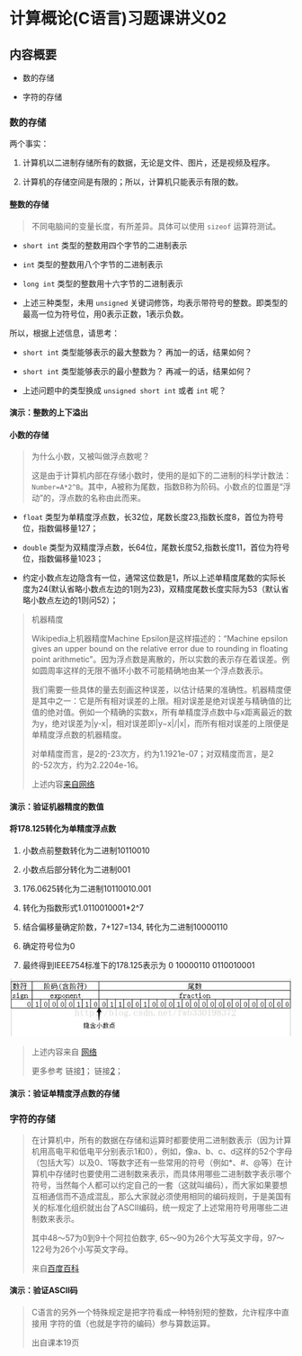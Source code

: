 # 计算概论(C语言)习题课讲义02

## 内容概要

- 数的存储

- 字符的存储

### 数的存储

两个事实：

1. 计算机以二进制存储所有的数据，无论是文件、图片，还是视频及程序。

2. 计算机的存储空间是有限的；所以，计算机只能表示有限的数。

#### 整数的存储

> 不同电脑间的变量长度，有所差异。具体可以使用 `sizeof` 运算符测试。

- `short int` 类型的整数用四个字节的二进制表示

- `int` 类型的整数用八个字节的二进制表示

- `long int` 类型的整数用十六字节的二进制表示

- 上述三种类型，未用 `unsigned` 关键词修饰，均表示带符号的整数。即类型的最高一位为符号位，用0表示正数，1表示负数。

所以，根据上述信息，请思考：

- `short int` 类型能够表示的最大整数为？ 再加一的话，结果如何？

- `short int` 类型能够表示的最小整数为？ 再减一的话，结果如何？

- 上述问题中的类型换成 `unsigned short int` 或者 `int` 呢？

#### 演示：整数的上下溢出

#### 小数的存储

> 为什么小数，又被叫做浮点数呢？
>
> 这是由于计算机内部在存储小数时，使用的是如下的二进制的科学计数法： `Number=A*2^B`。其中，A被称为尾数，指数B称为阶码。小数点的位置是“浮动”的，浮点数的名称由此而来。

- `float` 类型为单精度浮点数，长32位，尾数长度23,指数长度8，首位为符号位，指数偏移量127；

- `double` 类型为双精度浮点数，长64位，尾数长度52,指数长度11，首位为符号位，指数偏移量1023；

- 约定小数点左边隐含有一位，通常这位数是1，所以上述单精度尾数的实际长度为24(默认省略小数点左边的1则为23)，双精度尾数长度实际为53（默认省略小数点左边的1则问52）；

> 机器精度
>
> Wikipedia上机器精度Machine Epsilon是这样描述的：“Machine epsilon gives an upper bound on the relative error due to rounding in floating point arithmetic”。因为浮点数是离散的，所以实数的表示存在着误差。例如圆周率这样的无限不循环小数不可能精确地由某一个浮点数表示。
>
>我们需要一些具体的量去刻画这种误差，以估计结果的准确性。机器精度便是其中之一：它是所有相对误差的上限。相对误差是绝对误差与精确值的比值的绝对值。例如一个精确的实数x，所有单精度浮点数中与x距离最近的数为y，绝对误差为|y-x|，相对误差即|y−x|/|x|，而所有相对误差的上限便是单精度浮点数的机器精度。
>
>对单精度而言，是2的-23次方，约为1.1921e-07；对双精度而言，是2的-52次方，约为2.2204e-16。
>
>上述内容[来自网络](https://www.cnblogs.com/fireme/p/3572715.html)

#### 演示：验证机器精度的数值

#### 将178.125转化为单精度浮点数

1. 小数点前整数转化为二进制10110010

2. 小数点后部分转化为二进制001

3. 176.0625转化为二进制10110010.001

4. 转化为指数形式1.0110010001*2^7

5. 结合偏移量确定阶数，7+127=134, 转化为二进制10000110

6. 确定符号位为0

7. 最终得到IEEE754标准下的178.125表示为 0 10000110 0110010001

![表示结果](./pic/01.jpeg)

> 上述内容来自 [网络](https://blog.csdn.net/earthchinagl/article/details/80874388)
>
> 更多参考
> 链接[1](https://en.wikipedia.org/wiki/Machine_epsilon)；
> 链接[2](https://www.geeksforgeeks.org/ieee-standard-754-floating-point-numbers/)；

#### 演示：验证单精度浮点数的存储

### 字符的存储

> 在计算机中，所有的数据在存储和运算时都要使用二进制数表示（因为计算机用高电平和低电平分别表示1和0），例如，像a、b、c、d这样的52个字母（包括大写）以及0、1等数字还有一些常用的符号（例如*、#、@等）在计算机中存储时也要使用二进制数来表示，而具体用哪些二进制数字表示哪个符号，当然每个人都可以约定自己的一套（这就叫编码），而大家如果要想互相通信而不造成混乱，那么大家就必须使用相同的编码规则，于是美国有关的标准化组织就出台了ASCII编码，统一规定了上述常用符号用哪些二进制数来表示。
>
>其中48～57为0到9十个阿拉伯数字,
65～90为26个大写英文字母，97～122号为26个小写英文字母。
>
> 来自[百度百科](https://baike.baidu.com/item/ASCII/309296?fr=aladdin)

#### 演示：验证ASCII码

> C语言的另外一个特殊规定是把字符看成一种特别短的整数，允许程序中直接用
字符的值（也就是字符的编码）参与算数运算。
>
> 出自课本19页